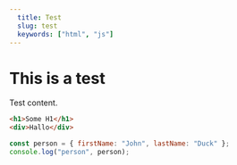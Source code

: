 ```yaml
---
  title: Test
  slug: test
  keywords: ["html", "js"]
---
```


# This is a test

Test content.

```html
<h1>Some H1</h1>
<div>Hallo</div>
```

```js
const person = { firstName: "John", lastName: "Duck" };
console.log("person", person);
```
